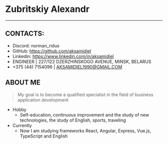 # **Zubritskiy Alexandr**

****
## CONTACTS:

+ Discord: norman_ridus
+ GitHub: https://github.com/aksamidiel
+ Linkedin: https://www.linkedin.com/in/aksamidiel
+ ENGINEER | 227/122 DZERZHINSKOGO AVENUE, MINSK, BELARUS 
+ +375 (44) 7154096 | AKSAMIDIEL1990@GMAIL.COM

## ABOUT ME
>My goal is to become a qualified specialist in the field of business application development

+ Hobby
    - Self-education, continuous improvement and the study of new
     technologies, the study of English, sports, traveling
+ Currently
    - Now I am studying frameworks React, Angular, Express, Vue.js,
     TypeScript and English